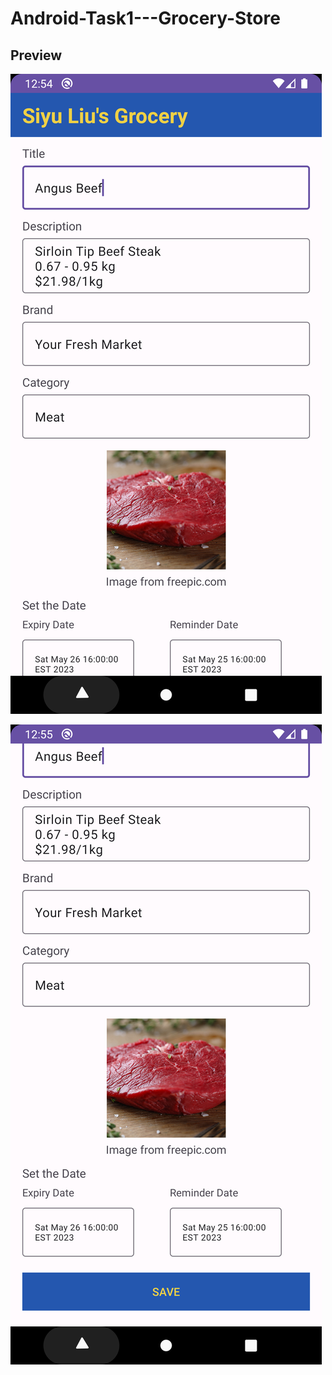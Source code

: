 # Android-Task1---Grocery-Store

## Preview

![](doc/screenshot/2023-07-12-12-54-11-image.png)

![](doc/screenshot/2023-07-12-12-55-20-image.png)
